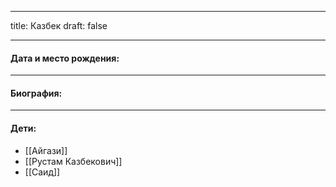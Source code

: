 
---
title: Казбек
draft: false

---
#### Дата и место рождения:

---
#### Биография:


---
#### Дети:
- [[Айгази]]
- [[Рустам Казбекович]]
- [[Саид]]